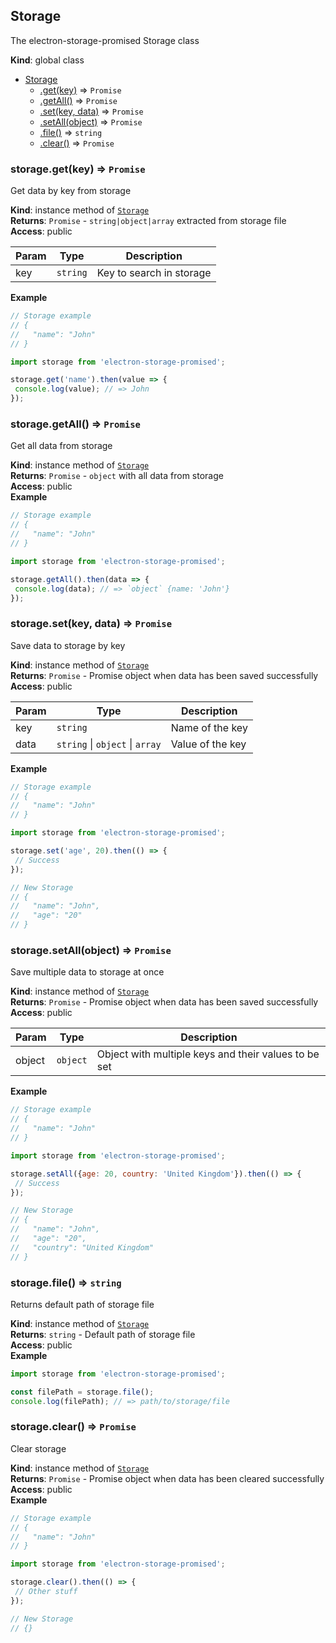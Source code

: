 <a name="Storage"></a>

## Storage
The electron-storage-promised Storage class

**Kind**: global class  

* [Storage](#Storage)
    * [.get(key)](#Storage+get) ⇒ <code>Promise</code>
    * [.getAll()](#Storage+getAll) ⇒ <code>Promise</code>
    * [.set(key, data)](#Storage+set) ⇒ <code>Promise</code>
    * [.setAll(object)](#Storage+setAll) ⇒ <code>Promise</code>
    * [.file()](#Storage+file) ⇒ <code>string</code>
    * [.clear()](#Storage+clear) ⇒ <code>Promise</code>

<a name="Storage+get"></a>

### storage.get(key) ⇒ <code>Promise</code>
Get data by key from storage

**Kind**: instance method of [<code>Storage</code>](#Storage)  
**Returns**: <code>Promise</code> - `string|object|array` extracted from storage file  
**Access**: public  

| Param | Type | Description |
| --- | --- | --- |
| key | <code>string</code> | Key to search in storage |

**Example**  
```js
// Storage example// {//   "name": "John"// }import storage from 'electron-storage-promised';storage.get('name').then(value => { console.log(value); // => John});
```
<a name="Storage+getAll"></a>

### storage.getAll() ⇒ <code>Promise</code>
Get all data from storage

**Kind**: instance method of [<code>Storage</code>](#Storage)  
**Returns**: <code>Promise</code> - `object` with all data from storage  
**Access**: public  
**Example**  
```js
// Storage example// {//   "name": "John"// }import storage from 'electron-storage-promised';storage.getAll().then(data => { console.log(data); // => `object` {name: 'John'}});
```
<a name="Storage+set"></a>

### storage.set(key, data) ⇒ <code>Promise</code>
Save data to storage by key

**Kind**: instance method of [<code>Storage</code>](#Storage)  
**Returns**: <code>Promise</code> - Promise object when data has been saved successfully  
**Access**: public  

| Param | Type | Description |
| --- | --- | --- |
| key | <code>string</code> | Name of the key |
| data | <code>string</code> \| <code>object</code> \| <code>array</code> | Value of the key |

**Example**  
```js
// Storage example// {//   "name": "John"// }import storage from 'electron-storage-promised';storage.set('age', 20).then(() => { // Success});// New Storage// {//   "name": "John",//   "age": "20"// }
```
<a name="Storage+setAll"></a>

### storage.setAll(object) ⇒ <code>Promise</code>
Save multiple data to storage at once

**Kind**: instance method of [<code>Storage</code>](#Storage)  
**Returns**: <code>Promise</code> - Promise object when data has been saved successfully  
**Access**: public  

| Param | Type | Description |
| --- | --- | --- |
| object | <code>object</code> | Object with multiple keys and their values to be set |

**Example**  
```js
// Storage example// {//   "name": "John"// }import storage from 'electron-storage-promised';storage.setAll({age: 20, country: 'United Kingdom'}).then(() => { // Success});// New Storage// {//   "name": "John",//   "age": "20",//   "country": "United Kingdom"// }
```
<a name="Storage+file"></a>

### storage.file() ⇒ <code>string</code>
Returns default path of storage file

**Kind**: instance method of [<code>Storage</code>](#Storage)  
**Returns**: <code>string</code> - Default path of storage file  
**Access**: public  
**Example**  
```js
import storage from 'electron-storage-promised';const filePath = storage.file();console.log(filePath); // => path/to/storage/file
```
<a name="Storage+clear"></a>

### storage.clear() ⇒ <code>Promise</code>
Clear storage

**Kind**: instance method of [<code>Storage</code>](#Storage)  
**Returns**: <code>Promise</code> - Promise object when data has been cleared successfully  
**Access**: public  
**Example**  
```js
// Storage example// {//   "name": "John"// }import storage from 'electron-storage-promised';storage.clear().then(() => { // Other stuff});// New Storage// {}
```
